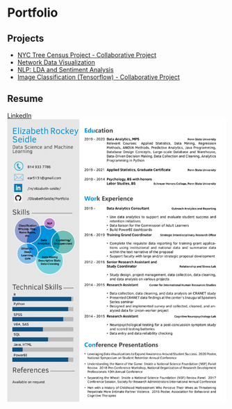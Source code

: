 # Portfolio

## Projects
- [NYC Tree Census Project - Collaborative Project](https://github.com/kbfoerster/nyctrees)
- [Network Data Visualization](https://github.com/ElizabethSeidle/Portfolio/tree/master/Network%20Graphic)
- [NLP: LDA and Sentiment Analysis](OtherProjects/COVID_Pubs_Wk_4.ipynb)
- [Image Classification (Tensorflow) - Collaborative Project](https://github.com/kbfoerster/GroceryFeathersClassification)

## Resume
[LinkedIn](https://www.linkedin.com/in/elizabeth-seidle/) <br/>
![Current Resume (LaTex)](OtherProjects/Latex_Seidle_Resume_2020-1.png)
<br/>
